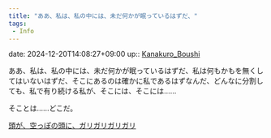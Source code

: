 ```yaml
---
title: "ああ、私は、私の中には、未だ何かが眠っているはずだ、"
tags:
 - Info
---
```


date: 2024-12-20T14:08:27+09:00
up:: [Kanakuro_Boushi](../Bar/Novel/Nacaria/Kanakuro_Boushi.md)

ああ、私は、私の中には、未だ何かが眠っているはずだ、私は何もかもを無くしてはいないはずだ、そこにあるのは確かに私であるはずなんだ、どんなに分割しても、私で有り続ける私が、そこには、そこには……

そことは……どこだ。

[頭が、空っぽの頭に、ガリガリガリガリ](頭が、空っぽの頭に、ガリガリガリガリ.md)